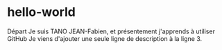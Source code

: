 # hello-world
Départ
Je suis TANO JEAN-Fabien, et présentement j'apprends à utiliser GitHub
Je viens d'ajouter une seule ligne de description à la ligne 3.
